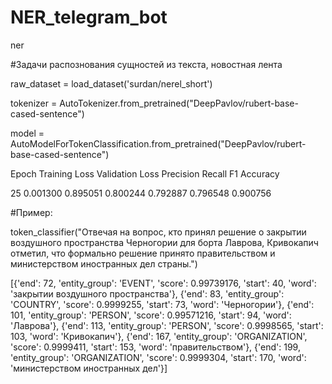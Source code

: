 # NER_telegram_bot
ner

#Задачи распознования сущностей из текста, новостная лента

raw_dataset = load_dataset('surdan/nerel_short')

tokenizer = AutoTokenizer.from_pretrained("DeepPavlov/rubert-base-cased-sentence")

model = AutoModelForTokenClassification.from_pretrained("DeepPavlov/rubert-base-cased-sentence")

Epoch	Training Loss	Validation Loss	Precision	Recall	F1	Accuracy

25	0.001300	0.895051	0.800244	0.792887	0.796548	0.900756

#Пример:

token_classifier("Отвечая на вопрос, кто принял решение о закрытии воздушного пространства Черногории для борта Лаврова, Кривокапич отметил, что формально решение принято правительством и министерством иностранных дел страны.")

[{'end': 72,
  'entity_group': 'EVENT',
  'score': 0.99739176,
  'start': 40,
  'word': 'закрытии воздушного пространства'},
 {'end': 83,
  'entity_group': 'COUNTRY',
  'score': 0.9999255,
  'start': 73,
  'word': 'Черногории'},
 {'end': 101,
  'entity_group': 'PERSON',
  'score': 0.99571216,
  'start': 94,
  'word': 'Лаврова'},
 {'end': 113,
  'entity_group': 'PERSON',
  'score': 0.9998565,
  'start': 103,
  'word': 'Кривокапич'},
 {'end': 167,
  'entity_group': 'ORGANIZATION',
  'score': 0.9999411,
  'start': 153,
  'word': 'правительством'},
 {'end': 199,
  'entity_group': 'ORGANIZATION',
  'score': 0.9999304,
  'start': 170,
  'word': 'министерством иностранных дел'}]
